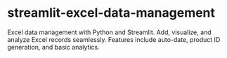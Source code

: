 # streamlit-excel-data-management
Excel data management with Python and Streamlit. Add, visualize, and analyze Excel records seamlessly. Features include auto-date, product ID generation, and basic analytics.
